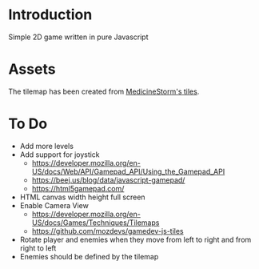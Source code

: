 # Introduction
Simple 2D game written in pure Javascript

# Assets
The tilemap has been created from [MedicineStorm's tiles](https://opengameart.org/content/dungeon-crawl-32x32-tiles-supplemental).

# To Do
* Add more levels
* Add support for joystick
    * https://developer.mozilla.org/en-US/docs/Web/API/Gamepad_API/Using_the_Gamepad_API
    * https://beej.us/blog/data/javascript-gamepad/
    * https://html5gamepad.com/
* HTML canvas width height full screen
* Enable Camera View
    * https://developer.mozilla.org/en-US/docs/Games/Techniques/Tilemaps
    * https://github.com/mozdevs/gamedev-js-tiles
* Rotate player and enemies when they move from left to right and from right to left
* Enemies should be defined by the tilemap
